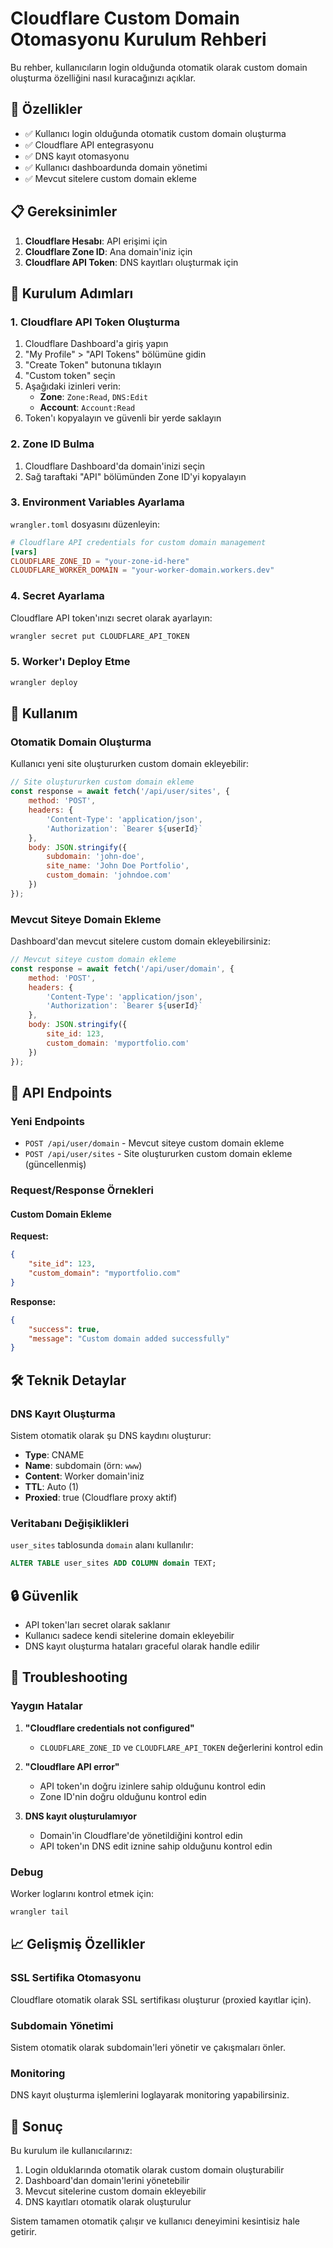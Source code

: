 # Cloudflare Custom Domain Otomasyonu Kurulum Rehberi

Bu rehber, kullanıcıların login olduğunda otomatik olarak custom domain oluşturma özelliğini nasıl kuracağınızı açıklar.

## 🚀 Özellikler

- ✅ Kullanıcı login olduğunda otomatik custom domain oluşturma
- ✅ Cloudflare API entegrasyonu
- ✅ DNS kayıt otomasyonu
- ✅ Kullanıcı dashboardunda domain yönetimi
- ✅ Mevcut sitelere custom domain ekleme

## 📋 Gereksinimler

1. **Cloudflare Hesabı**: API erişimi için
2. **Cloudflare Zone ID**: Ana domain'iniz için
3. **Cloudflare API Token**: DNS kayıtları oluşturmak için

## 🔧 Kurulum Adımları

### 1. Cloudflare API Token Oluşturma

1. Cloudflare Dashboard'a giriş yapın
2. "My Profile" > "API Tokens" bölümüne gidin
3. "Create Token" butonuna tıklayın
4. "Custom token" seçin
5. Aşağıdaki izinleri verin:
   - **Zone**: `Zone:Read`, `DNS:Edit`
   - **Account**: `Account:Read`
6. Token'ı kopyalayın ve güvenli bir yerde saklayın

### 2. Zone ID Bulma

1. Cloudflare Dashboard'da domain'inizi seçin
2. Sağ taraftaki "API" bölümünden Zone ID'yi kopyalayın

### 3. Environment Variables Ayarlama

`wrangler.toml` dosyasını düzenleyin:

```toml
# Cloudflare API credentials for custom domain management
[vars]
CLOUDFLARE_ZONE_ID = "your-zone-id-here"
CLOUDFLARE_WORKER_DOMAIN = "your-worker-domain.workers.dev"
```

### 4. Secret Ayarlama

Cloudflare API token'ınızı secret olarak ayarlayın:

```bash
wrangler secret put CLOUDFLARE_API_TOKEN
```

### 5. Worker'ı Deploy Etme

```bash
wrangler deploy
```

## 🎯 Kullanım

### Otomatik Domain Oluşturma

Kullanıcı yeni site oluştururken custom domain ekleyebilir:

```javascript
// Site oluştururken custom domain ekleme
const response = await fetch('/api/user/sites', {
    method: 'POST',
    headers: {
        'Content-Type': 'application/json',
        'Authorization': `Bearer ${userId}`
    },
    body: JSON.stringify({
        subdomain: 'john-doe',
        site_name: 'John Doe Portfolio',
        custom_domain: 'johndoe.com'
    })
});
```

### Mevcut Siteye Domain Ekleme

Dashboard'dan mevcut sitelere custom domain ekleyebilirsiniz:

```javascript
// Mevcut siteye custom domain ekleme
const response = await fetch('/api/user/domain', {
    method: 'POST',
    headers: {
        'Content-Type': 'application/json',
        'Authorization': `Bearer ${userId}`
    },
    body: JSON.stringify({
        site_id: 123,
        custom_domain: 'myportfolio.com'
    })
});
```

## 🔧 API Endpoints

### Yeni Endpoints

- `POST /api/user/domain` - Mevcut siteye custom domain ekleme
- `POST /api/user/sites` - Site oluştururken custom domain ekleme (güncellenmiş)

### Request/Response Örnekleri

#### Custom Domain Ekleme

**Request:**
```json
{
    "site_id": 123,
    "custom_domain": "myportfolio.com"
}
```

**Response:**
```json
{
    "success": true,
    "message": "Custom domain added successfully"
}
```

## 🛠️ Teknik Detaylar

### DNS Kayıt Oluşturma

Sistem otomatik olarak şu DNS kaydını oluşturur:

- **Type**: CNAME
- **Name**: subdomain (örn: `www`)
- **Content**: Worker domain'iniz
- **TTL**: Auto (1)
- **Proxied**: true (Cloudflare proxy aktif)

### Veritabanı Değişiklikleri

`user_sites` tablosunda `domain` alanı kullanılır:

```sql
ALTER TABLE user_sites ADD COLUMN domain TEXT;
```

## 🔒 Güvenlik

- API token'ları secret olarak saklanır
- Kullanıcı sadece kendi sitelerine domain ekleyebilir
- DNS kayıt oluşturma hataları graceful olarak handle edilir

## 🐛 Troubleshooting

### Yaygın Hatalar

1. **"Cloudflare credentials not configured"**
   - `CLOUDFLARE_ZONE_ID` ve `CLOUDFLARE_API_TOKEN` değerlerini kontrol edin

2. **"Cloudflare API error"**
   - API token'ın doğru izinlere sahip olduğunu kontrol edin
   - Zone ID'nin doğru olduğunu kontrol edin

3. **DNS kayıt oluşturulamıyor**
   - Domain'in Cloudflare'de yönetildiğini kontrol edin
   - API token'ın DNS edit iznine sahip olduğunu kontrol edin

### Debug

Worker loglarını kontrol etmek için:

```bash
wrangler tail
```

## 📈 Gelişmiş Özellikler

### SSL Sertifika Otomasyonu

Cloudflare otomatik olarak SSL sertifikası oluşturur (proxied kayıtlar için).

### Subdomain Yönetimi

Sistem otomatik olarak subdomain'leri yönetir ve çakışmaları önler.

### Monitoring

DNS kayıt oluşturma işlemlerini loglayarak monitoring yapabilirsiniz.

## 🎉 Sonuç

Bu kurulum ile kullanıcılarınız:

1. Login olduklarında otomatik olarak custom domain oluşturabilir
2. Dashboard'dan domain'lerini yönetebilir
3. Mevcut sitelerine custom domain ekleyebilir
4. DNS kayıtları otomatik olarak oluşturulur

Sistem tamamen otomatik çalışır ve kullanıcı deneyimini kesintisiz hale getirir.
